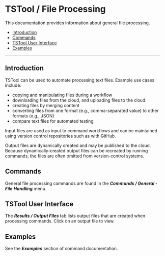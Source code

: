 # TSTool / File Processing #

This documentation provides information about general file processing.

*   [Introduction](#introduction)
*   [Commands](#commands)
*   [TSTool User Interface](#tstool-user-interface)
*   [Examples](#examples)

---------------------

## Introduction ##

TSTool can be used to automate processing text files.  Example use cases include:

*   copying and manipulating files during a workflow
*   downloading files from the cloud, and uploading files to the cloud
*   creating files by merging content
*   converting files from one format (e.g., comma-separated value) to other formats (e.g., JSON)
*   compare text files for automated testing

Input files are used as input to command workflows and can be maintained using version control repositories such as with GitHub.

Output files are dynamically created and may be published to the cloud.
Because dynamically-created output files can be recreated by running commands,
the files are often omitted from version-control systems.

## Commands ##

General file processing commands are found in the ***Commands / General - File Handling*** menu.

## TSTool User Interface ##

The ***Results / Output Files*** tab lists output files that are created when processing commands.
Click on an output file to view.

## Examples ##

See the ***Examples*** section of command documentation.
